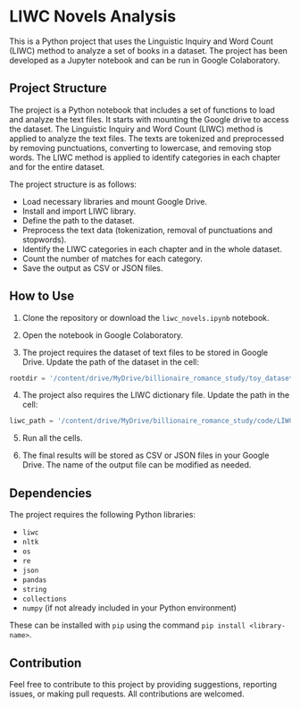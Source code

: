 # LIWC Novels Analysis

This is a Python project that uses the Linguistic Inquiry and Word Count (LIWC) method to analyze a set of books in a dataset. The project has been developed as a Jupyter notebook and can be run in Google Colaboratory.

## Project Structure

The project is a Python notebook that includes a set of functions to load and analyze the text files. It starts with mounting the Google drive to access the dataset. The Linguistic Inquiry and Word Count (LIWC) method is applied to analyze the text files. The texts are tokenized and preprocessed by removing punctuations, converting to lowercase, and removing stop words. The LIWC method is applied to identify categories in each chapter and for the entire dataset.

The project structure is as follows:

- Load necessary libraries and mount Google Drive.
- Install and import LIWC library.
- Define the path to the dataset.
- Preprocess the text data (tokenization, removal of punctuations and stopwords).
- Identify the LIWC categories in each chapter and in the whole dataset.
- Count the number of matches for each category.
- Save the output as CSV or JSON files.

## How to Use

1. Clone the repository or download the `liwc_novels.ipynb` notebook.

2. Open the notebook in Google Colaboratory.

3. The project requires the dataset of text files to be stored in Google Drive. Update the path of the dataset in the cell:

```python
rootdir = '/content/drive/MyDrive/billionaire_romance_study/toy_dataset_splitted_with_names'
```

4. The project also requires the LIWC dictionary file. Update the path in the cell:

```python
liwc_path = '/content/drive/MyDrive/billionaire_romance_study/code/LIWC2007_English100131.dic'
```

5. Run all the cells.

6. The final results will be stored as CSV or JSON files in your Google Drive. The name of the output file can be modified as needed.

## Dependencies

The project requires the following Python libraries:

- `liwc`
- `nltk`
- `os`
- `re`
- `json`
- `pandas`
- `string`
- `collections`
- `numpy` (if not already included in your Python environment)

These can be installed with `pip` using the command `pip install <library-name>`.

## Contribution

Feel free to contribute to this project by providing suggestions, reporting issues, or making pull requests. All contributions are welcomed.
